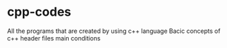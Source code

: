 # cpp-codes
All the programs that are created by using c++ language
Bacic concepts of c++
header files 
main 
conditions
